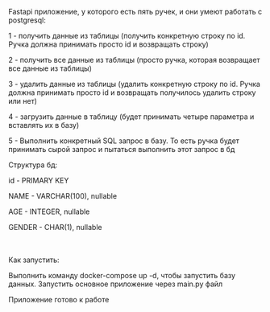 Fastapi приложение, у которого есть пять ручек, 
и они умеют работать с postgresql: 

1 - получить данные из таблицы (получить конкретную строку по id. 
Ручка должна принимать просто id и возвращать строку)

2 - получить все данные из таблицы (просто ручка, которая возвращает
все данные из таблицы)

3 - удалить данные из таблицы (удалить конкретную строку по id. 
Ручка должна принимать просто id и возвращать получилось 
удалить строку или нет)

4 - загрузить данные в таблицу (будет принимать четыре параметра и вставлять их в базу)

5 - Выполнить конкретный SQL запрос в базу. То есть ручка будет
принимать сырой запрос и пытаться выполнить этот запрос в бд

Структура бд:

id - PRIMARY KEY

NAME - VARCHAR(100), nullable

AGE - INTEGER, nullable

GENDER - CHAR(1), nullable

\
\
Как запустить:

Выполнить команду docker-compose up -d, чтобы запустить базу данных. Запустить основное приложение
через main.py файл 

Приложение готово к работе
